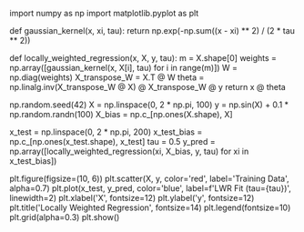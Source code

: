 import numpy as np
import matplotlib.pyplot as plt

def gaussian_kernel(x, xi, tau):
    return np.exp(-np.sum((x - xi) ** 2) / (2 * tau ** 2))

def locally_weighted_regression(x, X, y, tau):
    m = X.shape[0]
    weights = np.array([gaussian_kernel(x, X[i], tau) for i in range(m)])
    W = np.diag(weights)
    X_transpose_W = X.T @ W
    theta = np.linalg.inv(X_transpose_W @ X) @ X_transpose_W @ y
    return x @ theta

np.random.seed(42)
X = np.linspace(0, 2 * np.pi, 100)
y = np.sin(X) + 0.1 * np.random.randn(100)
X_bias = np.c_[np.ones(X.shape), X]

x_test = np.linspace(0, 2 * np.pi, 200)
x_test_bias = np.c_[np.ones(x_test.shape), x_test]
tau = 0.5
y_pred = np.array([locally_weighted_regression(xi, X_bias, y, tau) for xi in x_test_bias])

plt.figure(figsize=(10, 6))
plt.scatter(X, y, color='red', label='Training Data', alpha=0.7)
plt.plot(x_test, y_pred, color='blue', label=f'LWR Fit (tau={tau})', linewidth=2)
plt.xlabel('X', fontsize=12)
plt.ylabel('y', fontsize=12)
plt.title('Locally Weighted Regression', fontsize=14)
plt.legend(fontsize=10)
plt.grid(alpha=0.3)
plt.show()
